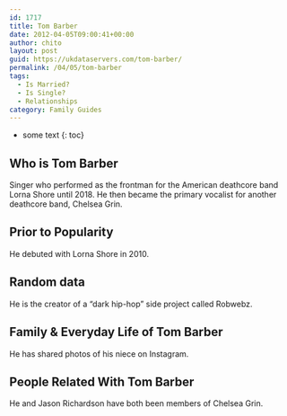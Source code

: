 ```yaml
---
id: 1717
title: Tom Barber
date: 2012-04-05T09:00:41+00:00
author: chito
layout: post
guid: https://ukdataservers.com/tom-barber/
permalink: /04/05/tom-barber
tags:
  - Is Married?
  - Is Single?
  - Relationships
category: Family Guides
---
```


* some text
{: toc}
          
          
## Who is  Tom Barber
                  
                  
                  
Singer who performed as the frontman for the American deathcore band Lorna Shore until 2018. He then became the primary vocalist for another deathcore band, Chelsea Grin.
                  
                
                
                
## Prior to Popularity 
                  
                  
                  
He debuted with Lorna Shore in 2010.
                  
                
                
                
## Random data 
                  
                  
                  
He is the creator of a &#8220;dark hip-hop&#8221; side project called Robwebz. 
                  
                
                
                
## Family & Everyday Life of Tom Barber
                  
                  
                  
He has shared photos of his niece on Instagram. 
                  
                
                
                
## People Related With  Tom Barber
                  
                  
                  
He and Jason Richardson have both been members of Chelsea Grin. 
                  
                
              
            
          
          
          
    
    
  
